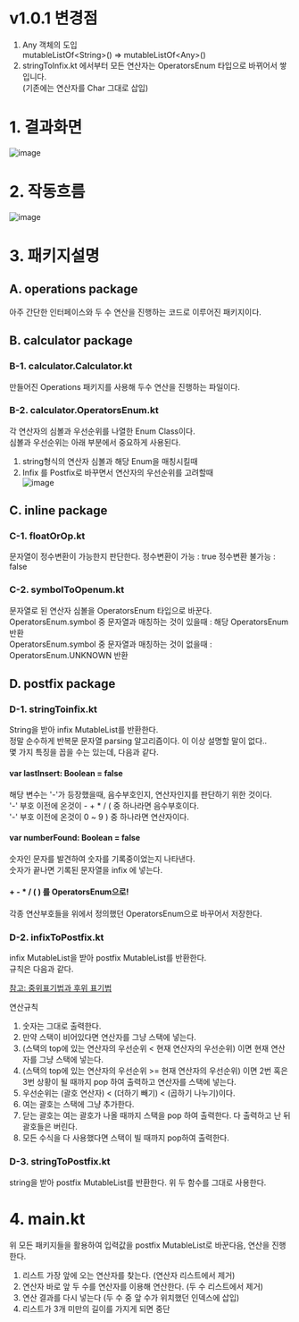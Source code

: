 # v1.0.1 변경점
1. Any 객체의 도입                
mutableListOf\<String\>() => mutableListOf\<Any\>()                
2. stringToInfix.kt 에서부터 모든 연산자는 OperatorsEnum 타입으로 바뀌어서 쌓입니다.               
(기존에는 연산자를 Char 그대로 삽입)

# 1. 결과화면

![image](https://github.com/spartaCoding-2-4/ch2.SoonYong/assets/47583083/ee774188-2ed7-4552-a03a-4a357db43dab)

# 2. 작동흐름

![image](https://github.com/spartaCoding-2-4/ch2.SoonYong/assets/47583083/9af1c58a-23ff-40a4-a242-4b8f910f9f4b)

# 3. 패키지설명

## A. operations package
아주 간단한 인터페이스와 두 수 연산을 진행하는 코드로 이루어진 패키지이다.

## B. calculator package
### B-1. calculator.Calculator.kt
만들어진 Operations 패키지를 사용해 두수 연산을 진행하는 파일이다.

### B-2. calculator.OperatorsEnum.kt
각 연산자의 심볼과 우선순위를 나열한 Enum Class이다.               
심볼과 우선순위는 아래 부분에서 중요하게 사용된다.              
1. string형식의 연산자 심볼과 해당 Enum을 매칭시킬때              
2. Infix 를 Postfix로 바꾸면서 연산자의 우선순위를 고려할때              
![image](https://github.com/spartaCoding-2-4/ch2.SoonYong/assets/47583083/eb696501-7c98-4c86-bce6-481f75234b4f)

## C. inline package

### C-1. floatOrOp.kt
문자열이 정수변환이 가능한지 판단한다.
정수변환이 가능 : true
정수변환 불가능 : false

### C-2. symbolToOpenum.kt
문자열로 된 연산자 심볼을 OperatorsEnum 타입으로 바꾼다.              
OperatorsEnum.symbol 중 문자열과 매칭하는 것이 있을때 : 해당 OperatorsEnum 반환              
OperatorsEnum.symbol 중 문자열과 매칭하는 것이 없을때 : OperatorsEnum.UNKNOWN 반환              

## D. postfix package
### D-1. stringToinfix.kt
String을 받아 infix MutableList를 반환한다.           
정말 순수하게 반복문 문자열 parsing 알고리즘이다. 이 이상 설명할 말이 없다..            
몇 가지 특징을 꼽을 수는 있는데, 다음과 같다.            
#### var lastInsert: Boolean = false
해당 변수는 '-'가 등장했을때, 음수부호인지, 연산자인지를 판단하기 위한 것이다.            
'-' 부호 이전에 온것이 - + * / ( 중 하나라면 음수부호이다.            
'-' 부호 이전에 온것이 0 ~ 9 ) 중 하나라면 연산자이다.            
#### var numberFound: Boolean = false
숫자인 문자를 발견하여 숫자를 기록중이었는지 나타낸다.            
숫자가 끝나면 기록된 문자열을 infix 에 넣는다.            
#### + - * / ( ) 를 OperatorsEnum으로!
각종 연산부호들을 위에서 정의했던 OperatorsEnum으로 바꾸어서 저장한다.

### D-2. infixToPostfix.kt
infix MutableList을 받아 postfix MutableList를 반환한다.           
규칙은 다음과 같다.

[참고: 중위표기법과 후위 표기법](https://todaycode.tistory.com/73)

연산규칙
1. 숫자는 그대로 출력한다.
2. 만약 스택이 비어있다면 연산자를 그냥 스택에 넣는다.
3. (스택의 top에 있는 연산자의 우선순위 < 현재 연산자의 우선순위) 이면 현재 연산자를 그냥 스택에 넣는다.
4. (스택의 top에 있는 연산자의 우선순위 >= 현재 연산자의 우선순위) 이면 2번 혹은 3번 상황이 될 때까지 pop 하여 출력하고 연산자를 스택에 넣는다.
5. 우선순위는 (괄호 연산자) < (더하기 빼기) < (곱하기 나누기)이다.
6. 여는 괄호는 스택에 그냥 추가한다.
7. 닫는 괄호는 여는 괄호가 나올 때까지 스택을 pop 하여 출력한다. 다 출력하고 난 뒤 괄호들은 버린다.
8. 모든 수식을 다 사용했다면 스택이 빌 때까지 pop하여 출력한다.

### D-3. stringToPostfix.kt
string을 받아 postfix MutableList를 반환한다.
위 두 함수를 그대로 사용한다.

# 4. main.kt
위 모든 패키지들을 활용하여 입력값을 postfix MutableList로 바꾼다음, 연산을 진행한다.           
1. 리스트 가장 앞에 오는 연산자를 찾는다. (연산자 리스트에서 제거)
2. 연산자 바로 앞 두 수를 연산자를 이용해 연산한다. (두 수 리스트에서 제거)
3. 연산 결과를 다시 넣는다 (두 수 중 앞 수가 위치했던 인덱스에 삽입)
4. 리스트가 3개 미만의 길이를 가지게 되면 중단
